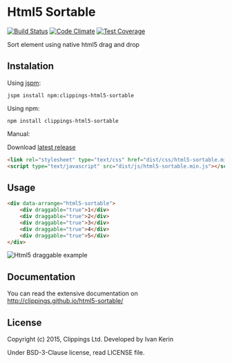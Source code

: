 # Html5 Sortable

[![Build Status](https://travis-ci.org/clippings/html5-sortable.svg?branch=master)](https://travis-ci.org/clippings/html5-sortable)
[![Code Climate](https://codeclimate.com/github/clippings/html5-sortable/badges/gpa.svg)](https://codeclimate.com/github/clippings/html5-sortable)
[![Test Coverage](https://codeclimate.com/github/clippings/html5-sortable/badges/coverage.svg)](https://codeclimate.com/github/clippings/html5-sortable/coverage)

Sort element using native html5 drag and drop

## Instalation

Using [jspm](http://jspm.io/):

    jspm install npm:clippings-html5-sortable

Using npm:

    npm install clippings-html5-sortable

Manual:

Download [latest release](https://github.com/clippings/html5-sortable/releases/latest)

``` html
<link rel="stylesheet" type="text/css" href="dist/css/html5-sortable.min.css" />
<script type="text/javascript" src="dist/js/html5-sortable.min.js"></script>
```

Usage
-----

``` html
<div data-arrange="html5-sortable">
    <div draggable="true">1</div>
    <div draggable="true">2</div>
    <div draggable="true">3</div>
    <div draggable="true">4</div>
    <div draggable="true">5</div>
</div>
```

![Html5 draggable example](http://imgur.com/3A9mPOG)

Documentation
-------------

You can read the extensive documentation on http://clippings.github.io/html5-sortable/

License
-------

Copyright (c) 2015, Clippings Ltd. Developed by Ivan Kerin

Under BSD-3-Clause license, read LICENSE file.
